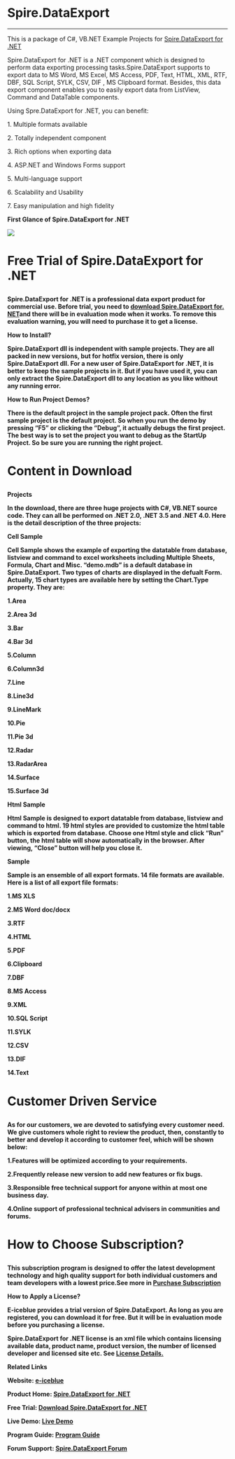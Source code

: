 Spire.DataExport
================
---------------------------------------------------------------------------------------------------------------------
This is a package of C#, VB.NET Example Projects for <a href="http://www.e-iceblue.com/Introduce/data-export-for-net-intro.html">Spire.DataExport for .NET</a></p>

Spire.DataExport for .NET is a .NET component which is designed to perform data exporting processing tasks.Spire.DataExport  supports to export data to MS Word, MS Excel, MS Access, PDF, Text, HTML, XML, RTF, DBF, SQL Script, SYLK, CSV, DIF , MS Clipboard format. Besides, this data export component enables you to easily export data from ListView, Command and DataTable components.

<p>Using Spre.DataExport for .NET, you can benefit:</p>
<p>1. Multiple formats available</p>
<p>2. Totally independent component</p>
<p>3. Rich options when exporting data</p>
<p>4. ASP.NET and Windows Forms support</p>
<p>5. Multi-language support</p>
<p>6. Scalability and Usability</p>
<p>7. Easy manipulation and high fidelity</p>

<strong><p>First Glance of Spire.DataExport for .NET<strong></p>
<img src="http://sphotos-a.xx.fbcdn.net/hphotos-ash4/3711_430325753682064_1041484155_n.jpg">

<strong><p>Free Trial of Spire.DataExport for .NET<strong></p>
================
<p>Spire.DataExport for .NET is a professional data export product for commercial use. Before trial, you need to <a href="http://www.e-iceblue.com/Download/download-dataexport-for-net-now.html">download Spire.DataExport for. NET</a>and there will be in evaluation mode when it works.  To remove this evaluation warning, you will need to purchase it to get a license.</p>
<strong><p>How to Install?<strong></p>
<p>Spire.DataExport dll is independent with sample projects. They are all packed in new versions, but for hotfix version, there is only Spire.DataExport dll. For a new user of Spire.DataExport for .NET, it is better to keep the sample projects in it. But if you have used it, you can only extract the Spire.DataExport dll to any location as you like without any running error.</p>
<strong><p>How to Run Project Demos?<strong></p>
<p>There is the default project in the sample project pack. Often the first sample project is the default project. So when you run the demo by pressing “F5” or clicking the “Debug”, it actually debugs the first project. The best way is to set the project you want to debug as the StartUp Project. So be sure you are running the right project.</p>

<strong><p>Content in Download<strong></p>
================
<strong><p>Projects<strong></p>
<p>In the download, there are three huge projects with C#, VB.NET source code. They can all be performed on .NET 2.0, .NET 3.5 and .NET 4.0. Here is the detail description of the three projects:</p>
<strong><p>Cell Sample<strong></p>
<p>Cell Sample shows the example of exporting the datatable from database, listview and command to excel worksheets including Multiple Sheets, Formula, Chart and Misc. “demo.mdb” is a default database in Spire.DataExport. Two types of charts are displayed in the defualt Form. Actually, 15 chart types are available here by setting the Chart.Type property. They are:</p>
<p>1.Area</p>
<p>2.Area 3d</p>
<p>3.Bar</p>
<p>4.Bar 3d</p>
<p>5.Column</p>
<p>6.Column3d</p>
<p>7.Line</p>
<p>8.Line3d</p>
<p>9.LineMark</p>
<p>10.Pie</p>
<p>11.Pie 3d</p>
<p>12.Radar</p>
<p>13.RadarArea</p>
<p>14.Surface</p>
<p>15.Surface 3d</p>
<strong><p>Html Sample<strong></p>
<p>Html Sample is designed to export datatable from database, listview and command to html. 19 html styles are provided to customize the html table which is exported from database. Choose one Html style and click “Run” button, the html table will show automatically in the browser. After viewing, “Close” button will help you close it.</p>
<strong><p>Sample<strong></p>
<p>Sample is an ensemble of all export formats. 14 file formats are available. Here is a list of all export file formats:</p>
<p>1.MS XLS</p>
<p>2.MS Word doc/docx</p>
<p>3.RTF</p>
<p>4.HTML</p>
<p>5.PDF</p>
<p>6.Clipboard</p>
<p>7.DBF</p>
<p>8.MS Access</p>
<p>9.XML</p>
<p>10.SQL Script</p>
<p>11.SYLK</p>
<p>12.CSV</p>
<p>13.DIF</p>
<p>14.Text</p>

<strong><p>Customer Driven Service<strong></p>
================
<p>As for our customers, we are devoted to satisfying every customer need. We give customers whole right to review the product, then, constantly to better and develop it according to customer feel, which will be shown below:</p>
<p>1.Features will be optimized according to your requirements.</p>
<p>2.Frequently release new version to add new features or fix bugs.</p>
<p>3.Responsible free technical support for anyone within at most one business day.</p>
<p>4.Online support of professional technical advisers in communities and forums.</p>

<strong><p>How to Choose Subscription?<strong></p>
================
<p>This subscription program is designed to offer the latest development technology and high quality support for both individual customers and team developers with a lowest price.See more in <a href="http://www.e-iceblue.com/Knowledgebase/Licensing/Purchase-Subscription.html">Purchase Subscription</a></p>
<strong><p>How to Apply a License?<strong></p>
<p>E-iceblue provides a trial version of Spire.DataExport. As long as you are registered, you can download it for free. But it will be in evaluation mode before you purchasing a license.</p>
<p>Spire.DataExport for .NET license is an xml file which contains licensing available data, product name, product version, the number of licensed developer and licensed site etc. See <a href="http://www.e-iceblue.com/Knowledgebase/Licensing/Licensing.html">License Details.</a></p>

<strong><p>Related Links<strong></p>
<strong><p>Website: <a href="http://www.e-iceblue.com">e-iceblue</a></p>
<strong><p>Product Home: <a href="http://www.e-iceblue.com/Introduce/data-export-for-net-intro.html">Spire.DataExport for .NET</a></p>
<strong><p>Free Trial: <a href="http://www.e-iceblue.com/Download/download-dataexport-for-net-now.html">Download Spire.DataExport for .NET</a></p>
<strong><p>Live Demo: <a href="http://www.e-iceblue.com/Knowledgebase/Spire.DataExport.html">Live Demo</a></p>
<strong><p>Program Guide: <a href="http://www.e-iceblue.com/Knowledgebase/Spire.DataExport/Program-Guide.html">Program Guide</a></p>
<strong><p>Forum Support: <a href="http://www.e-iceblue.com/forum/viewforum.php?f=1">Spire.DataExport Forum</a></p>

